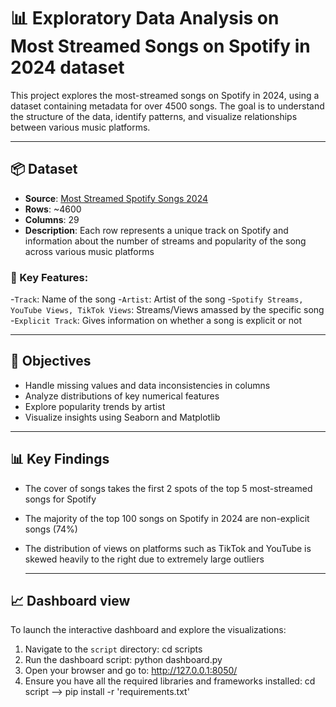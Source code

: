 # 📊 Exploratory Data Analysis on Most Streamed Songs on Spotify in 2024 dataset

This project explores the most-streamed songs on Spotify in 2024, using a dataset containing metadata for over 4500 songs. The goal is to understand the structure of the data, identify patterns, and visualize relationships between various music platforms.

---

## 📦 Dataset 

- **Source**: [Most Streamed Spotify Songs 2024](https://www.kaggle.com/datasets/nelgiriyewithana/most-streamed-spotify-songs-2024/data)
- **Rows**: ~4600
- **Columns**: 29
- **Description**: Each row represents a unique track on Spotify and information about the number of streams and popularity of the song across various music platforms

### 🔑 Key Features:

-`Track`: Name of the song
-`Artist`: Artist of the song
-`Spotify Streams, YouTube Views, TikTok Views`: Streams/Views amassed by the specific song
-`Explicit Track`: Gives information on whether a song is explicit or not

---

## 🎯 Objectives

- Handle missing values and data inconsistencies in columns 
- Analyze distributions of key numerical features
- Explore popularity trends by artist
- Visualize insights using Seaborn and Matplotlib

---

## 📊 Key Findings

- The cover of songs takes the first 2 spots of the top 5 most-streamed songs for Spotify 
- The majority of the top 100 songs on Spotify in 2024 are non-explicit songs (74%)
- The distribution of views on platforms such as TikTok and YouTube is skewed heavily to the right due to extremely large outliers

  ---

## 📈 Dashboard view

To launch the interactive dashboard and explore the visualizations:
  1. Navigate to the `script` directory:
      cd scripts
  2. Run the dashboard script:
      python dashboard.py
  3. Open your browser and go to:
      http://127.0.0.1:8050/
  4. Ensure you have all the required libraries and frameworks installed: cd script --> pip install -r 'requirements.txt'
